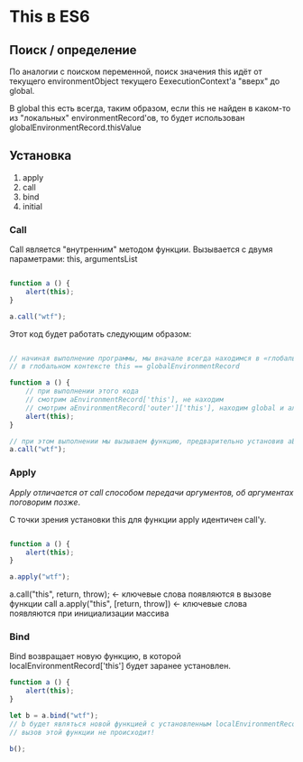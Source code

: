 # This в ES6

## Поиск / определение

По аналогии с поиском переменной, поиск значения this идёт от текущего environmentObject текущего EexecutionContext'a "вверх" до global.

В global this есть всегда, таким образом, если this не найден в каком-то из "локальных" environmentRecord'ов, то будет использован globalEnvironmentRecord.thisValue

## Установка

1. apply 
2. call
3. bind
4. initial

### Call

Call является "внутренним" методом функции. Вызывается с двумя параметрами: this, argumentsList

```javascript

function a () {
	alert(this);
}

a.call("wtf");
```

Этот код будет работать следующим образом:

```javascript

// начиная выполнение программы, мы вначале всегда находимся в «глобальном контексте»
// в глобальном контексте this == globalEnvironmentRecord

function a () {
	// при выполнении этого кода 
	// смотрим aEnvironmentRecord['this'], не находим
	// смотрим aEnvironmentRecord['outer']['this'], находим global и алёртим
	alert(this);
}

// при этом выполнении мы вызываем функцию, предварительно установив aEnvironmentRecord['this'] = "wtf" 
a.call("wtf");
```

### Apply

_Apply отличается от call способом передачи аргументов, об аргументах поговорим позже_.

С точки зрения установки this для функции apply идентичен call'у.

```javascript

function a () {
	alert(this);
}

a.apply("wtf");
```

a.call("this", return, throw); <- ключевые слова появляются в вызове функции call
a.apply("this", [return, throw]) <- ключевые слова появляются при инициализации массива

### Bind

Bind возвращает новую функцию, в которой localEnvironmentRecord['this'] будет заранее установлен.

```javascript
function a () {
	alert(this);
}

let b = a.bind("wtf");
// b будет являться новой функцией с установленным localEnvironmentRecord['this']="wtf"
// вызов этой функции не происходит!

b();
```
